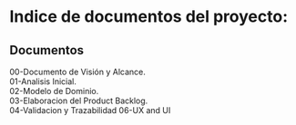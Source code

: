 # Indice de documentos del proyecto:

## Documentos
00-Documento de Visión y Alcance.  
01-Analisis Inicial.  
02-Modelo de Dominio. <br>
03-Elaboracion del Product Backlog.  
04-Validacion y Trazabilidad
06-UX and UI
